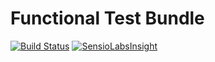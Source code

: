 Functional Test Bundle
======================

[![Build Status](https://travis-ci.org/apnet/FunctionalTestBundle.svg?branch=master)](https://travis-ci.org/apnet/FunctionalTestBundle) [![SensioLabsInsight](https://insight.sensiolabs.com/projects/d0dc622b-c68e-426d-b9a9-156ea09c6e33/mini.png)](https://insight.sensiolabs.com/projects/d0dc622b-c68e-426d-b9a9-156ea09c6e33)
